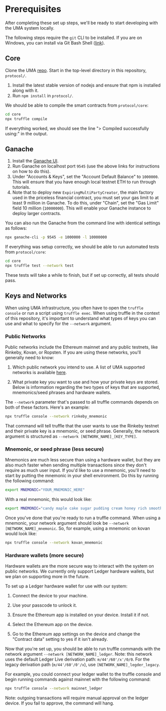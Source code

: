 # Prerequisites

After completing these set up steps, we'll be ready to start developing with the UMA system locally.

The following steps require the `git` CLI to be installed. If you are on Windows, you can install via Git Bash Shell ([link](https://gitforwindows.org/)).

## Core

Clone the UMA [repo](https://github.com/UMAprotocol/protocol). Start in the top-level directory in this repository, `protocol/`.

1. Install the latest stable version of nodejs and ensure that npm is installed along with it.
2. Run `npm install` in `protocol/`.

We should be able to compile the smart contracts from `protocol/core`:

```bash
cd core
npx truffle compile
```

If everything worked, we should see the line "> Compiled successfully using:" in the output.

## Ganache

1. Install the [Ganache UI](https://truffleframework.com/ganache).
2. Run Ganache on localhost port `9545` (use the above links for instructions on how to do this).
3. Under "Accounts & Keys", set the "Account Default Balance" to `1000000`. This will ensure that you have enough local testnet ETH to run through tutorials.
4. Note that to deploy new `ExpiringMultiPartyCreator`, the main factory used in the priceless financial contract, you must set your gas limit to at least 9 million in Ganache. To do this, under "Chain", set the "Gas Limit" field 10 million (`10000000`). This will enable your Ganache instance to deploy larger contracts.

You can also run the Ganache from the command line with identical settings as follows:

```bash
npx ganache-cli -p 9545 -e 1000000 -l 10000000
```

If everything was setup correctly, we should be able to run automated tests from `protocol/core`:

```bash
cd core
npx truffle test --network test
```

These tests will take a while to finish, but if set up correctly, all tests should pass.

## Keys and Networks

When using UMA infrastructure, you often have to open the `truffle console` or run a script using `truffle exec`. When
using truffle in the context of this repository, it's important to understand what types of keys you can use and what
to specify for the `--network` argument.

### Public Networks

Public networks include the Ethereum mainnet and any public testnets, like Rinkeby, Kovan, or Ropsten. If you are using
these networks, you'll generally need to know:

1. Which public network you intend to use.
   A list of UMA supported networks is available [here](https://github.com/UMAprotocol/protocol/blob/master/common/PublicNetworks.js).

2. What private key you want to use and how your private keys are stored.
   Below is information regarding the two types of keys that are supported, mnemonics/seed phrases and hardware wallets.

The `--network` parameter that's passed to all truffle commands depends on both of these factors. Here's an example:

```bash
npx truffle console --network rinkeby_mnemonic
```

That command will tell truffle that the user wants to use the Rinkeby testnet and their private key is a mnemonic, or
seed phrase. Generally, the network argument is structured as `--network [NETWORK_NAME]_[KEY_TYPE]`.

### Mnemonic, or seed phrase (less secure)

Mnemonics are much less secure than using a hardware wallet, but they are also much faster when sending multiple
transactions since they don't require as much user input. If you'd like to use a mnemonic, you'll need to start by
putting the mnemonic in your shell environment. Do this by running the following command:

```bash
export MNEMONIC="YOUR_MNEMONIC_HERE"
```

With a real mnemonic, this would look like:

```bash
export MNEMONIC="candy maple cake sugar pudding cream honey rich smooth crumble sweet treat"
```

Once you've done that you're ready to run a truffle command. When using a mnemonic, your network argument should look
be `--network [NETWORK_NAME]_mnemonic`. So, for example, using a mnemonic on kovan would look like:

```bash
npx truffle console --network kovan_mnemonic
```

### Hardware wallets (more secure)

Hardware wallets are the more secure way to interact with the system on public networks. We currently only support
Ledger hardware wallets, but we plan on supporting more in the future.

To set up a Ledger hardware wallet for use with our system:

1. Connect the device to your machine.

2. Use your passcode to unlock it.

3. Ensure the Ethereum app is installed on your device. Install it if not.

4. Select the Ethereum app on the device.

5. Go to the Ethereum app settings on the device and change the "Contract data" setting to yes if it isn't already.

Now that you're set up, you should be able to run truffle commands with the network argument
`--network [NETWORK_NAME]_ledger`. Note: this network uses the default Ledger Live derivation path: `m/44'/60'/x'/0/0`.
For the legacy derivation path (`m/44'/60'/0'/x`), use `[NETWORK_NAME]_legder_legacy`.

For example, you could connect your ledger wallet to the truffle console and begin running commands against mainnet
with the following command:

```bash
npx truffle console --network mainnet_ledger
```

Note: outgoing transactions will require manual approval on the ledger device. If you fail to approve, the command will
hang.

